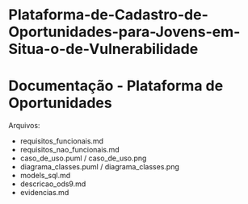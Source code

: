 # Plataforma-de-Cadastro-de-Oportunidades-para-Jovens-em-Situa-o-de-Vulnerabilidade

# Documentação - Plataforma de Oportunidades

Arquivos:
- requisitos_funcionais.md
- requisitos_nao_funcionais.md
- caso_de_uso.puml / caso_de_uso.png
- diagrama_classes.puml / diagrama_classes.png
- models_sql.md
- descricao_ods9.md
- evidencias.md
